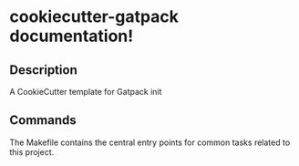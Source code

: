 # cookiecutter-gatpack documentation!



## Description

A CookieCutter template for Gatpack init


## Commands

The Makefile contains the central entry points for common tasks related to this project.

